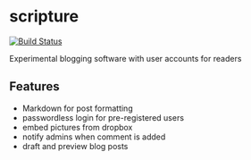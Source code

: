 # scripture
[![Build Status](https://travis-ci.com/exterm/scripture.svg?branch=master)](https://travis-ci.com/exterm/scripture)

Experimental blogging software with user accounts for readers

## Features

- Markdown for post formatting
- passwordless login for pre-registered users
- embed pictures from dropbox
- notify admins when comment is added
- draft and preview blog posts
